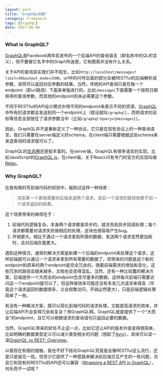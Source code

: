 ```yaml
---
layout: post
title: "GraphQL初窥"
category: Framework
tags: [GraphQL]
date: 2017-06-06
---
```


### What is GraphQL?

[GraphQL](http://graphql.org/)是Facebook两年前发布的一个后端API的查询语言（即名称中的QL的含义），但不要被它名字中的Graph所迷惑，它和图表并没有什么关系。

关于API的查询其实我们并不陌生，比如`http://localhost/messages?limit=20&output_mode=JSON`，url中的问号后面的部分会被RESTful的后端解析成参数，进而可以返回对应参数的结果。当然，传统的API查询只是在每一个endpoint（即url路径）下面来单独进行的，比如`/messages`下面需要一个按照日期排序的查询参数，而其他的endpoint则未必需要这个参数。

不同于RESTful的API设计模式中用不同的endpoint来表示不同的资源，[GraphQL](http://graphql.org/)中所有的请求都会发送到同一个endpoint上（假设就叫`/graphql`），而把请求的目标等信息全部放在了请求参数当中（比如`/graphql?query={messages}`）。

因此，GraphQL并不是重新定义了一种协议，它只是在现有协议上的一种查询语言，我们只需要在server端定义好schema，在client端只需要根据这些schema来发送查询的请求就可以了。

GraphQL的[生态圈](http://graphql.org/code/)还是挺丰富的。在server端，GraphQL有很多语言的实现，比如JavaScript的[GraphQL.js](https://github.com/graphql/graphql-js/)，在client端，关于ReactJS有专门的官方的实现叫做[Relay](https://github.com/facebook/relay)。

<!--break-->

### Why GraphQL?

在我有限的写前端代码的经验中，碰到过这样一种场景：

> 渲染某一个表格需要向后端发送两个请求，且后一个请求的路径依赖于前一个请求返回的结果。

这个场景带来的麻烦在于：

1. 前端代码逻辑复杂。本身两个请求都是异步的，就涉及到异步回调处理；每个请求都需要对请求失败做相应的处理，这块也很容易产生bug。
2. 开销更大。相比于通过一个请求拿到所需的数据，发送两个请求显然更加耗时，且对后端负载更大。

遇到这种情况，通常的解决方案是新建一个后端的endpoint来处理这个请求，这样前端就可以通过一个请求来拿到所有需要的数据了，但带来的问题是这个新的endpoint和原来的两个endpoint是完全冗余的，随着前端需求的增加和变化，这些冗余的路径会越来越多，文档也会变得混乱。当然，还有一种比较蠢的解决方案，后端提供一个大而全的endpoint包含尽量多的数据，这样每次前端只需要访问这一个endpoint就可以了，但这样做效率可能还没有多发几次请求来得高（毕竟这个请求返回的数据很多，又会频繁访问，开销必然更大），只是前端逻辑处理简单了一些。

有没有一种解决方案，既可以简化前端代码的请求处理，又能提高请求的效率，并让后端API不会变得冗余和复杂？用GraphQL啊。GraphQL就是提供了一个“大而全”的endpoint，且它可以根据请求的查询语句只返回必要的数据。

当然，GraphQL带来的好处不止这一点，比如它还让API的版本升级变得很简单，比如明确的数据类型定义可以减少类型相关的问题（想起了[Avro](https://avro.apache.org/)），具体可以读一读[GraphQL vs REST: Overview](https://philsturgeon.uk/api/2017/01/24/graphql-vs-rest-overview/)。

以我现在有限的接触，我也不好下结论GraphQL究竟是会像RESTful这么流行，还是只是昙花一现。但至少它提供了一种思路来解决前后端交互产生的一些问题，况且它和现有的RESTful的API还可以兼容（[Wrapping a REST API in GraphQL](http://graphql.org/blog/rest-api-graphql-wrapper/)），何乐而不一试呢？